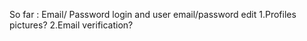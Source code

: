 So far : Email/ Password login and user email/password edit
1.Profiles pictures?
2.Email verification?
